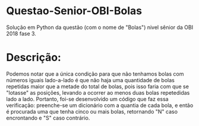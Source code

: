 # Questao-Senior-OBI-Bolas
Solução em Python da questão (com o nome de "Bolas") nivel sênior da OBI 2018 fase 3.

# Descrição:
Podemos notar que a única condição para que não tenhamos bolas com números iguais lado-a-lado é que não haja uma quantidade de bolas repetidas maior que a metade do total de bolas, pois isso faria com que se "lotasse" as posições, levando a ocorrer ao menos duas bolas repetedidas lado a lado. Portanto, foi-se desenvolvido um código que faz essa verificação: preenche-se um dicionário com a quantia de cada bola, e então é procurada uma que tenha cinco ou mais bolas, retornando "N" caso encrontando e "S" caso contrário.
